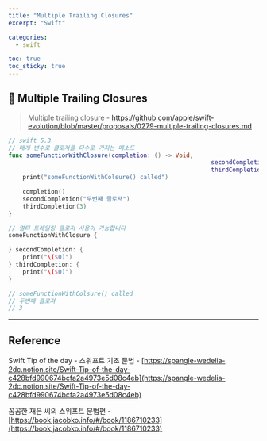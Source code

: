 ```yaml
---
title: "Multiple Trailing Closures"
excerpt: "Swift"

categories:
  - swift

toc: true
toc_sticky: true
---
```


## 🔷 Multiple Trailing Closures

> Multiple trailing closure - https://github.com/apple/swift-evolution/blob/master/proposals/0279-multiple-trailing-closures.md

```swift
// swift 5.3
// 매개 변수로 클로저를 다수로 가지는 메소드
func someFunctionWithClosure(completion: () -> Void,
														 secondCompletion: (String) -> Void,
														 thirdCompletion: (Int) -> Void) {
	print("someFunctionWithColsure() called")

	completion()
	secondCompletion("두번째 클로져")
	thirdCompletion(3)
}

// 멀티 트레일링 클로저 사용이 가능합니다
someFunctionWithClosure {

} secondCompletion: {
	print("\($0)")
} thirdCompletion: {
	print("\($0)")
}

// someFunctionWithColsure() called
// 두번째 클로져
// 3


```

---

<!-- 🔶 🔷 📌 🔑 👉 -->

## Reference

Swift Tip of the day - 스위프트 기초 문법 - [https://spangle-wedelia-2dc.notion.site/Swift-Tip-of-the-day-c428bfd990674bcfa2a4973e5d08c4eb](https://spangle-wedelia-2dc.notion.site/Swift-Tip-of-the-day-c428bfd990674bcfa2a4973e5d08c4eb)

꼼꼼한 재은 씨의 스위프트 문법편 - [https://book.jacobko.info/#/book/1186710233](https://book.jacobko.info/#/book/1186710233)
